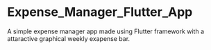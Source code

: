 # Expense_Manager_Flutter_App
A simple expense manager app made using Flutter framework with a attaractive graphical weekly exapense bar.
